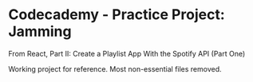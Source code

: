 # Codecademy - Practice Project: Jamming

From React, Part II: Create a Playlist App With the Spotify API (Part One)

Working project for reference. Most non-essential files removed.